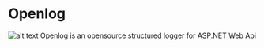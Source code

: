 # Openlog
![alt text](https://github.com/salimalamdeveloper/Openlog/blob/image.png?raw=true)
Openlog is an opensource structured logger for ASP.NET Web Api

